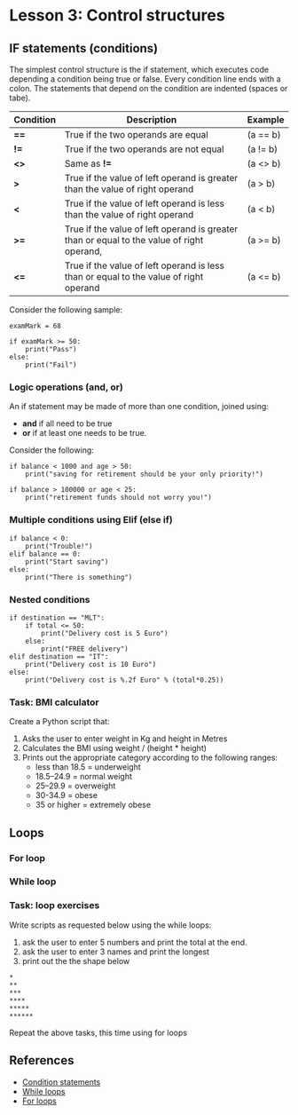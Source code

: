 # Lesson 3: Control structures

<!-- 
2.3.Statements and syntax. 
2.3.1. Different statement types. 
2.3.2. Conditional statements. 
2.3.3. Looping statements.
-->

## IF statements (conditions)
The simplest control structure is the if statement, which executes code depending a condition being true or false. Every condition line ends with a colon. The statements that depend on the condition are indented (spaces or tabe). 

Condition | Description | Example
--- | --- | ---
**==** | True if the two operands are equal | (a == b)
**!=** | True if the two operands are not equal | (a != b)
**<>** | Same as **!=** | (a <> b)
**>**  | True if the value of left operand is greater than the value of right operand | (a > b)
**<**  | True if the value of left operand is less than the value of right operand | (a < b)
**>=** | True if the value of left operand is greater than or equal to the value of right operand, | (a >= b)
**<=** | True if the value of left operand is less than or equal to the value of right operand | (a <= b)

Consider the following sample:
~~~
examMark = 68

if examMark >= 50:
    print("Pass")
else:
    print("Fail")
~~~

### Logic operations (and, or)
An if statement may be made of more than one condition, joined using:
* **and** if all need to be true
* **or** if at least one needs to be true.

Consider the following:
~~~
if balance < 1000 and age > 50:
    print("saving for retirement should be your only priority!")
    
if balance > 100000 or age < 25:
    print("retirement funds should not worry you!")
~~~

### Multiple conditions using Elif (else if)
~~~
if balance < 0:
    print("Trouble!")
elif balance == 0:
    print("Start saving")
else:
    print("There is something")
~~~
### Nested conditions
~~~
if destination == "MLT":
    if total <= 50:
        print("Delivery cost is 5 Euro")
    else:
        print("FREE delivery")
elif destination == "IT": 
    print("Delivery cost is 10 Euro")
else:
    print("Delivery cost is %.2f Euro" % (total*0.25))    
~~~

### Task: BMI calculator
Create a Python script that:
1. Asks the user to enter weight in Kg and height in Metres
1. Calculates the BMI using weight / (height * height)
1. Prints out the appropriate category according to the following ranges:
   * less than 18.5 = underweight
   * 18.5–24.9 = normal weight
   * 25–29.9 = overweight
   * 30-34.9 = obese
   * 35 or higher = extremely obese


## Loops

### For loop

### While loop

### Task: loop exercises

Write scripts as requested below using the while loops:
1. ask the user to enter 5 numbers and print the total at the end. 
1. ask the user to enter 3 names and print the longest
1. print out the the shape below
~~~
*
**
***
****
*****
******
~~~
Repeat the above tasks, this time using for loops

## References
* [Condition statements](https://www.digitalocean.com/community/tutorials/how-to-write-conditional-statements-in-python-3-2)
* [While loops](https://www.digitalocean.com/community/tutorials/how-to-construct-while-loops-in-python-3)
* [For loops](https://www.digitalocean.com/community/tutorials/how-to-construct-for-loops-in-python-3)
